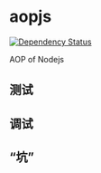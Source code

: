 aopjs
=====

[![Dependency Status](https://david-dm.org/aleechou/aopjs.png)](https://david-dm.org/aleechou/aopjs)

AOP of Nodejs




## 测试

## 调试

## “坑”

